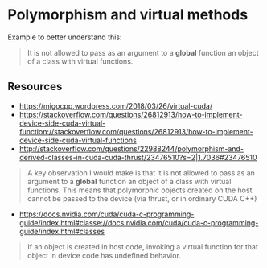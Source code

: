 # Polymorphism and virtual methods
Example to better understand this:

> It is not allowed to pass as an argument to a __global__ function an object of a class with virtual functions.


## Resources
* <https://migocpp.wordpress.com/2018/03/26/virtual-cuda/>
* <https://stackoverflow.com/questions/26812913/how-to-implement-device-side-cuda-virtual-function://stackoverflow.com/questions/26812913/how-to-implement-device-side-cuda-virtual-functions>
* <http://stackoverflow.com/questions/22988244/polymorphism-and-derived-classes-in-cuda-cuda-thrust/23476510?s=2|1.7036#23476510>

> A key observation I would make is that it is not allowed to pass as an argument to a __global__ function an object of a class with virtual functions.
> This means that polymorphic objects created on the host cannot be passed to the device (via thrust, or in ordinary CUDA C++)

* <https://docs.nvidia.com/cuda/cuda-c-programming-guide/index.html#classe://docs.nvidia.com/cuda/cuda-c-programming-guide/index.html#classes>

> If an object is created in host code, invoking a virtual function for that object in device code has undefined behavior.




